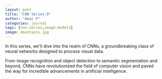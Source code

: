 ```yaml
---
layout: post
title: "CNN Series:0"
author: "Amar P"
categories: journal
tags: [cnn-series,image-models]
image: mountains.jpg
---
```


In this series, we'll dive into the realm of CNNs, a groundbreaking class of neural networks designed to process visual data. 

From image recognition and object detection to semantic segmentation and beyond, CNNs have revolutionized the field of computer vision and paved the way for incredible advancements in artificial intelligence.
